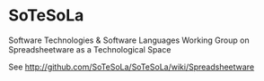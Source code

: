 SoTeSoLa
========

Software Technologies &amp; Software Languages
Working Group on Spreadsheetware as a Technological Space

See http://github.com/SoTeSoLa/SoTeSoLa/wiki/Spreadsheetware

